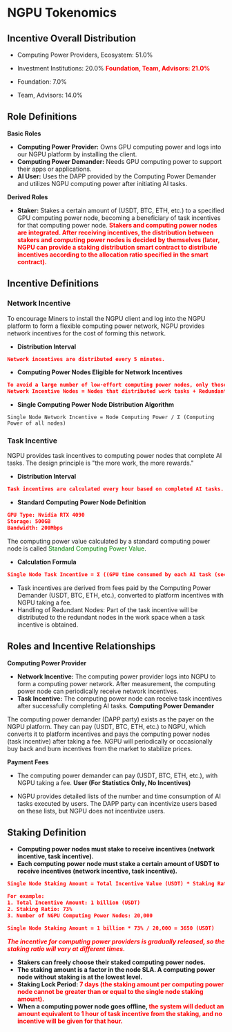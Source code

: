 # NGPU Tokenomics
## Incentive Overall Distribution
+ Computing Power Providers, Ecosystem: 51.0%
+ Investment Institutions: 20.0%
**<span style="color:red;">Foundation, Team, Advisors: 21.0%</span>**

+ Foundation: 7.0%
+ Team, Advisors: 14.0%
## Role Definitions
**Basic Roles**

+ **Computing Power Provider:** Owns GPU computing power and logs into our NGPU platform by installing the client.
+ **Computing Power Demander:** Needs GPU computing power to support their apps or applications.
+ **AI User:** Uses the DAPP provided by the Computing Power Demander and utilizes NGPU computing power after initiating AI tasks.

**Derived Roles**
+ **Staker:** Stakes a certain amount of (USDT, BTC, ETH, etc.) to a specified GPU computing power node, becoming a beneficiary of task incentives for that computing power node.
**<span style="color:red;">Stakers and computing power nodes are integrated. After receiving incentives, the distribution between stakers and computing power nodes is decided by themselves (later, NGPU can provide a staking distribution smart contract to distribute incentives according to the allocation ratio specified in the smart contract).</span>**

## Incentive Definitions
### Network Incentive
To encourage Miners to install the NGPU client and log into the NGPU platform to form a flexible computing power network, NGPU provides network incentives for the cost of forming this network.

+ **Distribution Interval**
```json
Network incentives are distributed every 5 minutes.
```
+ **Computing Power Nodes Eligible for Network Incentives**
```json
To avoid a large number of low-effort computing power nodes, only those that actually distribute work tasks and a certain number of idle nodes will receive network incentives. The number of idle nodes is proportionate to the number of tasks distributed and is randomly selected daily.
Network Incentive Nodes = Nodes that distributed work tasks + Redundant Idle Nodes
```
+ **Single Computing Power Node Distribution Algorithm**
```son
Single Node Network Incentive = Node Computing Power / Σ (Computing Power of all nodes)
```
### Task Incentive
NGPU provides task incentives to computing power nodes that complete AI tasks. The design principle is "the more work, the more rewards."

+ **Distribution Interval**
```json
Task incentives are calculated every hour based on completed AI tasks.
```
+ **Standard Computing Power Node Definition**
```json
GPU Type: Nvidia RTX 4090
Storage: 500GB
Bandwidth: 200Mbps
```
The computing power value calculated by a standard computing power node is called <span style="color:green;">Standard Computing Power Value</span>.

+ **Calculation Formula**
```json
Single Node Task Incentive = Σ ((GPU time consumed by each AI task (seconds) * Computing Power Node Value / Standard Computing Power Value) * Task Incentive Value per Second for Standard Computing Power)
```
+ Task incentives are derived from fees paid by the Computing Power Demander (USDT, BTC, ETH, etc.), converted to platform incentives with NGPU taking a fee.
+ Handling of Redundant Nodes: Part of the task incentive will be distributed to the redundant nodes in the work space when a task incentive is obtained.
## Roles and Incentive Relationships
**Computing Power Provider**

+ **Network Incentive:**  The computing power provider logs into NGPU to form a computing power network. After measurement, the computing power node can periodically receive network incentives.
+ **Task Incentive:** The computing power node can receive task incentives after successfully completing AI tasks.
**Computing Power Demander**

The computing power demander (DAPP party) exists as the payer on the NGPU platform. They can pay (USDT, BTC, ETH, etc.) to NGPU, which converts it to platform incentives and pays the computing power nodes (task incentive) after taking a fee. NGPU will periodically or occasionally buy back and burn incentives from the market to stabilize prices.

**Payment Fees**

+ The computing power demander can pay (USDT, BTC, ETH, etc.), with NGPU taking a fee.
**User (For Statistics Only, No Incentives)**

+ NGPU provides detailed lists of the number and time consumption of AI tasks executed by users. The DAPP party can incentivize users based on these lists, but NGPU does not incentivize users.
## Staking Definition
+ **Computing power nodes must stake to receive incentives (network incentive, task incentive).**
+ **Each computing power node must stake a certain amount of USDT to receive incentives (network incentive, task incentive).**
```json
Single Node Staking Amount = Total Incentive Value (USDT) * Staking Ratio / Number of Computing Power Nodes on NGPU Platform

For example:
1. Total Incentive Amount: 1 billion (USDT)
2. Staking Ratio: 73%
3. Number of NGPU Computing Power Nodes: 20,000

Single Node Staking Amount = 1 billion * 73% / 20,000 = 3650 (USDT)
```
<span style="color:red;">**_The incentive for computing power providers is gradually released, so the staking ratio will vary at different times._**</span>

+ **Stakers can freely choose their staked computing power nodes.**
+ **The staking amount is a factor in the node SLA. A computing power node without staking is at the lowest level.**
+ **Staking Lock Period: <span style="color:red;">7 days (the staking amount per computing power node cannot be greater than or equal to the single node staking amount).</span>**
+ **When a computing power node goes offline, <span style="color:red;">the system will deduct an amount equivalent to 1 hour of task incentive from the staking, and no incentive will be given for that hour.</span>**